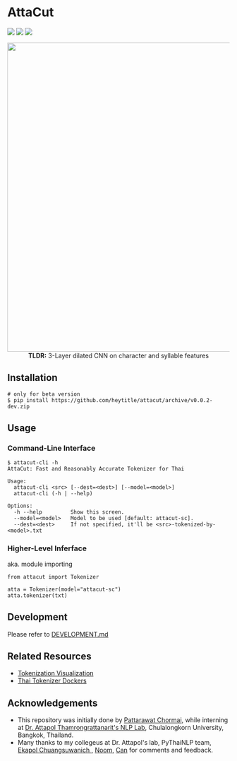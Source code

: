 # AttaCut
[![](https://api.travis-ci.com/heytitle/attacut.svg?token=fKbtMgf3jUWLccnyVsDw&branch=master)](https://travis-ci.com/heytitle/attacut)
[![](https://img.shields.io/badge/-presentation-informational)](https://drive.google.com/file/d/16AUNZv1HXVmERgryfBf4JpCo1QrQyHHE/view?usp=sharing)
![](https://img.shields.io/badge/doi-WIP-informational)

<div align="center">
    <img src="https://i.imgur.com/8yMq7IB.png" width="700px"/>
    <br/>
    <b>TLDR:</b> 
3-Layer dilated CNN on character and syllable features
</div>

## Installation

```
# only for beta version
$ pip install https://github.com/heytitle/attacut/archive/v0.0.2-dev.zip
```

## Usage
### Command-Line Interface
```
$ attacut-cli -h
AttaCut: Fast and Reasonably Accurate Tokenizer for Thai

Usage:
  attacut-cli <src> [--dest=<dest>] [--model=<model>]
  attacut-cli (-h | --help)

Options:
  -h --help         Show this screen.
  --model=<model>   Model to be used [default: attacut-sc].
  --dest=<dest>     If not specified, it'll be <src>-tokenized-by-<model>.txt
```

### Higher-Level Inferface
aka. module importing
```
from attacut import Tokenizer

atta = Tokenizer(model="attacut-sc")
atta.tokenizer(txt)
```

## Development
Please refer to [DEVELOPMENT.md](./docs/DEVELOPMENT.md)

## Related Resources
- [Tokenization Visualization][tovis]
- [Thai Tokenizer Dockers][docker]

## Acknowledgements
- This repository was initially done by [Pattarawat Chormai][pat], while interning at [Dr. Attapol Thamrongrattanarit's NLP Lab][ate], Chulalongkorn University, Bangkok, Thailand.
- Many thanks to my collegeus at Dr. Attapol's lab, PyThaiNLP team, [Ekapol Chuangsuwanich ][ake], [Noom][noom], [Can][can] for comments and feedback.


[pat]: http://pat.chormai.org
[ate]: https://attapol.github.io/lab.html
[noom]: https://github.com/Ekkalak-T
[can]: https://github.com/c4n
[ake]: https://github.com/ekapolc
[tovis]: https://pythainlp.github.io/tokenization-benchmark-visualization/
[docker]: https://github.com/PyThaiNLP/docker-thai-tokenizers